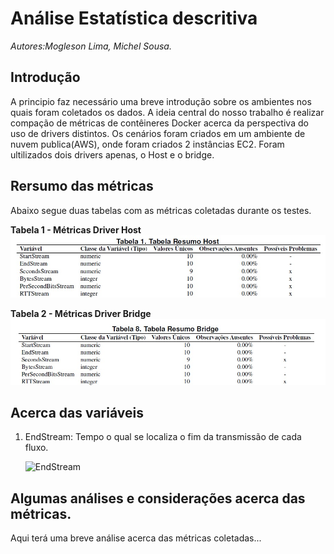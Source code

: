 # Análise Estatística descritiva

_Autores:Mogleson Lima, Michel Sousa._

## Introdução

A principio faz necessário uma breve introdução sobre os ambientes nos quais foram coletados os dados.
A ideia central do nosso trabalho é realizar compação de métricas de contêineres Docker acerca da perspectiva do uso de drivers distintos.
Os cenários foram criados em um ambiente de nuvem publica(AWS), onde foram criados 2 instâncias EC2. Foram ultilizados dois drivers apenas, o Host e o bridge.

## Rersumo das métricas

Abaixo segue duas tabelas com as métricas coletadas durante os testes.

**Tabela 1 - Métricas Driver Host**
![Driver Host](Data/Tables/Host/SummaryTable.jpg)

**Tabela 2 - Métricas Driver Bridge**
![Driver Bridge](Data/Tables/Bridge/SummaryTable.jpg)

## Acerca das variáveis

1.  EndStream:
    Tempo o qual se localiza o fim da transmissão de cada fluxo.

    ![EndStream]()

## Algumas análises e considerações acerca das métricas.

Aqui terá uma breve análise acerca das métricas coletadas...
